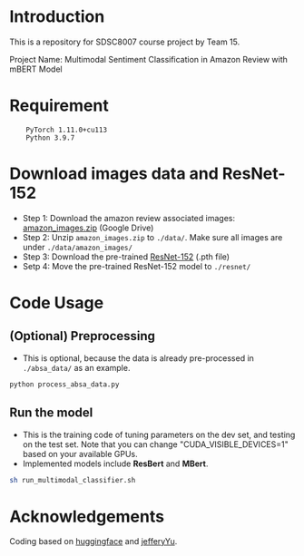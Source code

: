 # Introduction
This is a repository for SDSC8007 course project by Team 15.

Project Name: Multimodal Sentiment Classification in Amazon Review with mBERT Model


# Requirement

        PyTorch 1.11.0+cu113
        Python 3.9.7


# Download images data and ResNet-152
- Step 1: Download the amazon review associated images: [amazon_images.zip](https://drive.google.com/file/d/1WKHXG5L38ip3LddqgRaLi8zmk0cZp6nz/view?usp=sharing) (Google Drive)
- Step 2: Unzip `amazon_images.zip` to `./data/`. Make sure all images are under `./data/amazon_images/`
- Step 3: Download the pre-trained [ResNet-152](https://download.pytorch.org/models/resnet152-b121ed2d.pth) (.pth file)
- Setp 4: Move the pre-trained ResNet-152 model to `./resnet/`

# Code Usage

## (Optional) Preprocessing
- This is optional, because the data is already pre-processed in `./absa_data/` as an example.

```sh
python process_absa_data.py
```

## Run the model
- This is the training code of tuning parameters on the dev set, and testing on the test set. Note that you can change "CUDA_VISIBLE_DEVICES=1" based on your available GPUs.
- Implemented models include **ResBert** and **MBert**.

```sh
sh run_multimodal_classifier.sh
```


# Acknowledgements

Coding based on [huggingface](https://github.com/huggingface/transformers) and [jefferyYu](https://github.com/jefferyYu).
